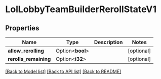 # LolLobbyTeamBuilderRerollStateV1

## Properties

Name | Type | Description | Notes
------------ | ------------- | ------------- | -------------
**allow_rerolling** | Option<**bool**> |  | [optional]
**rerolls_remaining** | Option<**i32**> |  | [optional]

[[Back to Model list]](../README.md#documentation-for-models) [[Back to API list]](../README.md#documentation-for-api-endpoints) [[Back to README]](../README.md)


